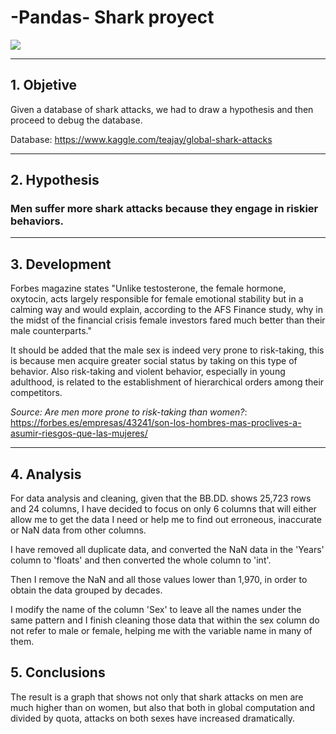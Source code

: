 # -Pandas- Shark proyect

![](https://www.australiangeographic.com.au/wp-content/uploads/2018/06/great-white-shark.jpg)

--------
## 1. Objetive

Given a database of shark attacks, we had to draw a hypothesis and then proceed to debug the database.

Database: https://www.kaggle.com/teajay/global-shark-attacks

--------

## 2. Hypothesis

### Men suffer more shark attacks because they engage in riskier behaviors.
----

## 3. Development

Forbes magazine states "Unlike testosterone, the female hormone, oxytocin, acts largely responsible for female emotional stability but in a calming way and would explain, according to the AFS Finance study, why in the midst of the financial crisis female investors fared much better than their male counterparts."

It should be added that the male sex is indeed very prone to risk-taking, this is because men acquire greater social status by taking on this type of behavior. Also risk-taking and violent behavior, especially in young adulthood, is related to the establishment of hierarchical orders among their competitors.

*Source: Are men more prone to risk-taking than women?*:  https://forbes.es/empresas/43241/son-los-hombres-mas-proclives-a-asumir-riesgos-que-las-mujeres/

---

## 4. Analysis

For data analysis and cleaning, given that the BB.DD. shows 25,723 rows and 24 columns, I have decided to focus on only 6 columns that will either allow me to get the data I need or help me to find out erroneous, inaccurate or NaN data from other columns.

I have removed all duplicate data, and converted the NaN data in the 'Years' column to 'floats' and then converted the whole column to 'int'.


Then I remove the NaN and all those values lower than 1,970, in order to obtain the data grouped by decades.

I modify the name of the column 'Sex' to leave all the names under the same pattern and I finish cleaning those data that within the sex column do not refer to male or female, helping me with the variable name in many of them.

## 5. Conclusions

The result is a graph that shows not only that shark attacks on men are much higher than on women, but also that both in global computation and divided by quota, attacks on both sexes have increased dramatically.
